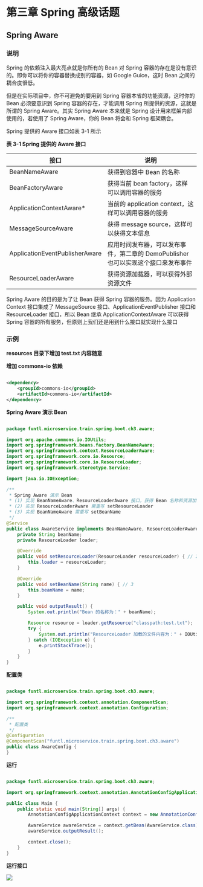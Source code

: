 # 第三章 Spring 高级话题

## Spring Aware

### 说明

Spring 的依赖注入最大亮点就是你所有的 Bean 对 Spring 容器的存在是没有意识的。即你可以将你的容器替换成别的容器，如 Google Guice，这时 Bean 之间的耦合度很低。

但是在实际项目中，你不可避免的要用到 Spring 容器本省的功能资源，这时你的 Bean 必须要意识到 Spring 容器的存在，才能调用 Spring 所提供的资源，这就是所谓的 Spring Aware。其实 Spring Aware 本来就是 Spring 设计用来框架内部使用的，若使用了 Spring Aware，你的 Bean 将会和 Spring 框架耦合。

Spring 提供的 Aware 接口如表 3-1 所示

**表 3-1 Spring 提供的 Aware 接口**

| 接口                           | 说明                                                                              |
| ------------------------------ | --------------------------------------------------------------------------------- |
| BeanNameAware                  | 获得到容器中 Bean 的名称                                                          |
| BeanFactoryAware               | 获得当前 bean factory，这样可以调用容器的服务                                     |
| ApplicationContextAware*       | 当前的 application context，这样可以调用容器的服务                                |
| MessageSourceAware             | 获得 message source，这样可以获得文本信息                                         |
| ApplicationEventPublisherAware | 应用时间发布器，可以发布事件，第二章的 DemoPublisher 也可以实现这个接口来发布事件 |
| ResourceLoaderAware            | 获得资源加载器，可以获得外部资源文件                                              |

Spring Aware 的目的是为了让 Bean 获得 Spring 容器的服务。因为 Application Context 接口集成了 MessageSource 接口、ApplicationEventPublisher 接口和 ResourceLoader 接口，所以 Bean 继承 ApplicationContextAware 可以获得 Spring 容器的所有服务，但原则上我们还是用到什么接口就实现什么接口

### 示例

**resources 目录下增加 test.txt 内容随意**

**增加 commons-io 依赖**

```xml

<dependency>
    <groupId>commons-io</groupId>
    <artifactId>commons-io</artifactId>
</dependency>

```

**Spring Aware 演示 Bean**

```java

package funtl.microservice.train.spring.boot.ch3.aware;

import org.apache.commons.io.IOUtils;
import org.springframework.beans.factory.BeanNameAware;
import org.springframework.context.ResourceLoaderAware;
import org.springframework.core.io.Resource;
import org.springframework.core.io.ResourceLoader;
import org.springframework.stereotype.Service;

import java.io.IOException;

/**
 * Spring Aware 演示 Bean
 * (1) 实现 BeanNameAware、ResourceLoaderAware 接口，获得 Bean 名称和资源加载的服务
 * (2) 实现 ResourceLoaderAware 需重写 setResourceLoader
 * (3) 实现 BeanNameAware 需重写 setBeanName
 */
@Service
public class AwareService implements BeanNameAware, ResourceLoaderAware { // 1
    private String beanName;
    private ResourceLoader loader;

    @Override
    public void setResourceLoader(ResourceLoader resourceLoader) { // 2
        this.loader = resourceLoader;
    }

    @Override
    public void setBeanName(String name) { // 3
        this.beanName = name;
    }

    public void outputResult() {
        System.out.println("Bean 的名称为：" + beanName);

        Resource resource = loader.getResource("classpath:test.txt");
        try {
            System.out.println("ResourceLoader 加载的文件内容为：" + IOUtils.toString(resource.getInputStream()));
        } catch (IOException e) {
            e.printStackTrace();
        }
    }
}

```

**配置类**

```java

package funtl.microservice.train.spring.boot.ch3.aware;

import org.springframework.context.annotation.ComponentScan;
import org.springframework.context.annotation.Configuration;

/**
 * 配置类
 */
@Configuration
@ComponentScan("funtl.microservice.train.spring.boot.ch3.aware")
public class AwareConfig {
}

```

**运行**

```java

package funtl.microservice.train.spring.boot.ch3.aware;

import org.springframework.context.annotation.AnnotationConfigApplicationContext;

public class Main {
    public static void main(String[] args) {
        AnnotationConfigApplicationContext context = new AnnotationConfigApplicationContext(AwareConfig.class);

        AwareService awareService = context.getBean(AwareService.class);
        awareService.outputResult();

        context.close();
    }
}

```

**运行接口**

[](url "title")
<img src="https://raw.githubusercontent.com/topsale/spring-boot-train/master/screenshots/ch2-006.png">